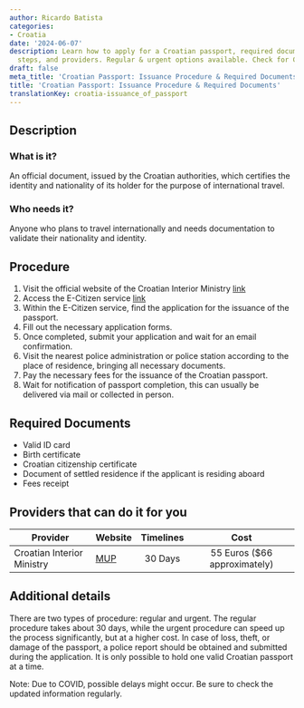 ```yaml
---
author: Ricardo Batista
categories:
- Croatia
date: '2024-06-07'
description: Learn how to apply for a Croatian passport, required documents, procedure
  steps, and providers. Regular & urgent options available. Check for COVID-19 updates!
draft: false
meta_title: 'Croatian Passport: Issuance Procedure & Required Documents'
title: 'Croatian Passport: Issuance Procedure & Required Documents'
translationKey: croatia-issuance_of_passport
---
```



## Description
### What is it?
An official document, issued by the Croatian authorities, which certifies the identity and nationality of its holder for the purpose of international travel.

### Who needs it?
Anyone who plans to travel internationally and needs documentation to validate their nationality and identity.

## Procedure
1. Visit the official website of the Croatian Interior Ministry [link](https://mup.gov.hr/)
2. Access the E-Citizen service [link](https://e-građani.gov.hr/)
3. Within the E-Citizen service, find the application for the issuance of the passport.
4. Fill out the necessary application forms.
5. Once completed, submit your application and wait for an email confirmation.
6. Visit the nearest police administration or police station according to the place of residence, bringing all necessary documents.
7. Pay the necessary fees for the issuance of the Croatian passport.
8. Wait for notification of passport completion, this can usually be delivered via mail or collected in person.

## Required Documents
- Valid ID card
- Birth certificate
- Croatian citizenship certificate
- Document of settled residence if the applicant is residing aboard
- Fees receipt

## Providers that can do it for you

| Provider        |     Website     |     Timelines      |       Cost         |
| --------------- | --------------- |  :-------------: | :-------------: |
| Croatian Interior Ministry      |  [MUP](https://mup.gov.hr)       |      30 Days      |        55 Euros ($66 approximately)  |

## Additional details
There are two types of procedure: regular and urgent. The regular procedure takes about 30 days, while the urgent procedure can speed up the process significantly, but at a higher cost. In case of loss, theft, or damage of the passport, a police report should be obtained and submitted during the application. It is only possible to hold one valid Croatian passport at a time.

Note: Due to COVID, possible delays might occur. Be sure to check the updated information regularly.